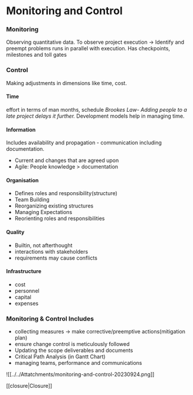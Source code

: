 # Monitoring and Control

### Monitoring
Observing quantitative data. 
To observe project execution -> Identify and preempt problems
runs in parallel with execution.
Has checkpoints, milestones and toll gates


### Control
Making adjustments in dimensions like time, cost.
#### Time 
effort in terms of man months, schedule
*Brookes Law- Adding people to a late project delays it further.*
Development models help in managing time.

#### Information
Includes availability and propagation - communication including documentation.
- Current and changes that are agreed upon
- Agile: People knowledge > documentation

#### Organisation
- Defines roles and responsibility(structure)
- Team Building
- Reorganizing existing structures
- Managing Expectations
- Reorienting roles and responsibilities

#### Quality
- Builtin, not afterthought
- interactions with stakeholders
- requirements may cause conflicts


#### Infrastructure 
- cost
- personnel
- capital
- expenses


### Monitoring & Control Includes
- collecting measures -> make corrective/preemptive actions(mitigation plan)
- ensure change control is meticulously followed
- Updating the scope deliverables and documents
- Critical Path Analysis (in Gantt Chart)
- managing teams, performance and communications


![[../../Attatchments/monitoring-and-control-20230924.png]]

[[closure|Closure]]